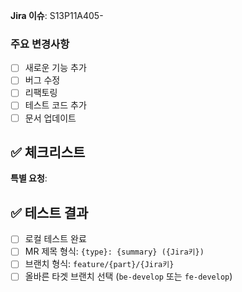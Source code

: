 <!-- 브랜치명에서 자동 추출된 정보를 활용하세요 -->
<!-- 브랜치명: feature/be/S13P11A405-24 → Jira: S13P11A405-24, 파트: BE -->

**Jira 이슈**: S13P11A405-

### 주요 변경사항
- [ ] 새로운 기능 추가
- [ ] 버그 수정
- [ ] 리팩토링
- [ ] 테스트 코드 추가
- [ ] 문서 업데이트

## ✅ 체크리스트

**특별 요청**: 
<!-- 특별히 봐주었으면 하는 파일이나 함수를 명시해주세요 -->

## ✅ 테스트 결과
- [ ] 로컬 테스트 완료
- [ ] MR 제목 형식: `{type}: {summary} ({Jira키})`
- [ ] 브랜치 형식: `feature/{part}/{Jira키}`
- [ ] 올바른 타겟 브랜치 선택 (`be-develop` 또는 `fe-develop`)

